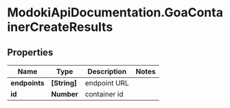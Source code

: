 # ModokiApiDocumentation.GoaContainerCreateResults

## Properties
Name | Type | Description | Notes
------------ | ------------- | ------------- | -------------
**endpoints** | **[String]** | endpoint URL | 
**id** | **Number** | container id | 


